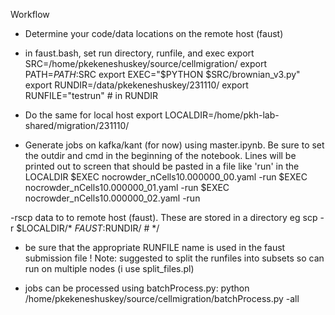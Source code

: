 Workflow
- Determine your code/data locations on the remote host (faust)
- in faust.bash, set run directory, runfile, and exec
 export SRC=/home/pkekeneshuskey/source/cellmigration/
 export PATH=$PATH:$SRC
 export EXEC="$PYTHON $SRC/brownian_v3.py"
 export RUNDIR=/data/pkekeneshuskey/231110/
 export RUNFILE="testrun"  # in RUNDIR  

- Do the same for local host 
 export LOCALDIR=/home/pkh-lab-shared/migration/231110/


- Generate jobs on kafka/kant (for now) using master.ipynb.  Be sure to set the outdir and cmd in the beginning of the notebook. Lines will be printed out to screen that should be pasted in a file like 'run' in the LOCALDIR
 $EXEC nocrowder_nCells10.000000_00.yaml -run
 $EXEC nocrowder_nCells10.000000_01.yaml -run
 $EXEC nocrowder_nCells10.000000_02.yaml -run

-rscp data to to remote host (faust). These are stored in a directory eg 
 scp -r $LOCALDIR/* $FAUST:$RUNDIR/                   # */     

- be sure that the appropriate RUNFILE name is used in the faust submission file 
! Note: suggested to split the runfiles into subsets so can run on multiple nodes (i use split_files.pl)

- jobs can be processed using batchProcess.py: 
python /home/pkekeneshuskey/source/cellmigration/batchProcess.py  -all




